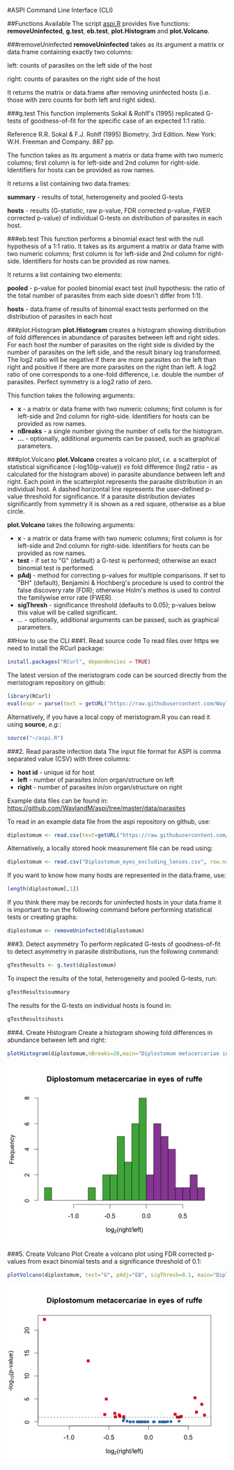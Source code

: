 #ASPI Command Line Interface (CLI)

##Functions Available
The script [aspi.R](https://github.com/WaylandM/aspi/blob/master/cli/aspi.R) provides five functions: **removeUninfected**, **g.test**, **eb.test**, **plot.Histogram** and **plot.Volcano**.


###removeUninfected
**removeUninfected** takes as its argument a matrix or data.frame containing exactly two columns: 

left: counts of parasites on the left side of the host

right: counts of parasites on the right side of the host

It returns the matrix or data.frame after removing uninfected hosts (i.e. those with zero counts for both left and right sides).

###g.test
This function implements Sokal & Rohlf's (1995) replicated G-tests of goodness-of-fit for the specific case of an expected 1:1 ratio.

Reference R.R. Sokal & F.J. Rohlf (1995) Biometry. 3rd Edition. New York: W.H. Freeman and Company. 887 pp.

The function takes as its argument a matrix or data frame with two numeric columns; first column is for left-side and 2nd column for right-side. Identifiers for hosts can be provided as row names.

It returns a list containing two data.frames:

**summary** - results of total, heterogeneity and pooled G-tests

**hosts** - results (G-statistic, raw p-value, FDR corrected p-value, FWER corrected p-value) of individual G-tests on distribution of parasites in each host.

###eb.test
This function performs a binomial exact test with the null hypothesis of a 1:1 ratio. It takes as its argument a matrix or data frame with two numeric columns; first column is for left-side and 2nd column for right-side. Identifiers for hosts can be provided as row names.

It returns a list containing two elements:

**pooled** - p-value for pooled binomial exact test (null hypothesis: the ratio of the total number of parasites from each side doesn't differ from 1:1).

**hosts** - data.frame of results of binomial exact tests performed on the distribution of parasites in each host

###plot.Histogram
**plot.Histogram** creates a histogram showing distribution of fold differences in abundance of parasites between left and right sides. For each host the number of parasites on the right side is divided by the number of parasites on the left side, and the result binary log transformed. The log2 ratio will be negative if there are more parasites on the left than right and positive if there are more parasites on the right than left. A log2 ratio of one corresponds to a one-fold difference, i.e. double the number of parasites. Perfect symmetry is a log2 ratio of zero.

This function takes the following arguments:
* **x** - a matrix or data frame with two numeric columns; first column is for left-side and 2nd column for right-side. Identifiers for hosts can be provided as row names.
* **nBreaks** - a single number giving the number of cells for the histogram.
* **...** - optionally, additional arguments can be passed, such as graphical parameters.

###plot.Volcano
**plot.Volcano** creates a volcano plot, *i.e.* a scatterplot of statistical significance (-log10(p-value)) *vs* fold difference (log2 ratio - as calculated for the histogram above) in parasite abundance between left and right. Each point in the scatterplot represents the parasite distribution in an individual host. A dashed horizontal line represents the user-defined p-value threshold for significance. If a parasite distribution deviates significantly from symmetry it is shown as a red square, otherwise as a blue circle.

**plot.Volcano** takes the following arguments:
* **x** - a matrix or data frame with two numeric columns; first column is for left-side and 2nd column for right-side. Identifiers for hosts can be provided as row names.
* **test** - if set to "G" (default) a G-test is performed; otherwise an exact binomial test is performed.
* **pAdj** - method for correcting p-values for multiple comparisons. If set to "BH" (default), Benjamini & Hochberg's procedure is used to control the false discovery rate (FDR); otherwise Holm's methos is used to control the familywise error rate (FWER).
* **sigThresh** - significance threshold (defaults to 0.05); p-values below this value will be called significant.
* *...* - optionally, additional arguments can be passed, such as graphical parameters.

##How to use the CLI
###1. Read source code
To read files over https we need to install the RCurl package:
```r
install.packages("RCurl", dependencies = TRUE)
```
The latest version of the meristogram code can be sourced directly from the meristogram repository on github:
```r
library(RCurl)
eval(expr = parse(text = getURL("https://raw.githubusercontent.com/WaylandM/aspi/master/cli/aspi.R", ssl.verifypeer=FALSE) ))
```
Alternatively, if you have a local copy of meristogram.R you can read it using **source**, *e.g.*:
```r
source("~/aspi.R")
```

###2. Read parasite infection data
The input file format for ASPI is comma separated value (CSV) with three columns:
* **host id** - unique id for host
* **left** - number of parasites in/on organ/structure on left
* **right** - number of parasites in/on organ/structure on right

Example data files can be found in: https://github.com/WaylandM/aspi/tree/master/data/parasites

To read in an example data file from the aspi repository on github, use:
```r
diplostomum <- read.csv(text=getURL("https://raw.githubusercontent.com/WaylandM/aspi/master/data/parasites/Diplostomum_eyes_excluding_lenses.csv"), row.names=1)
```
Alternatively, a locally stored hook measurement file can be read using:
```r
diplostomum <- read.csv("Diplostomum_eyes_excluding_lenses.csv", row.names=1)
```

If you want to know how many hosts are represented in the data.frame, use:
```r
length(diplostomum[,1])
```

If you think there may be records for uninfected hosts in your data.frame it is important to run the following command before performing statistical tests or creating graphs:
```r
diplostomum <- removeUninfected(diplostomum)
```

###3. Detect asymmetry
To perform replicated G-tests of goodness-of-fit to detect asymmetry in parasite distributions, run the following command:
```r
gTestResults <- g.test(diplostomum)
```

To inspect the results of the total, heterogeneity and pooled G-tests, run:
```r
gTestResults$summary
```

The results for the G-tests on individual hosts is found in:
```r
gTestResults$hosts
```

###4. Create Histogram
Create a histogram showing fold differences in abundance between left and right:
```r
plotHistogram(diplostomum,nBreaks=20,main="Diplostomum metacercariae in eyes of ruffe")
```

<img src="https://raw.githubusercontent.com/WaylandM/aspi/master/images/histogram.png" width="550" alt="Histogram">


###5. Create Volcano Plot
Create a volcano plot using FDR corrected p-values from exact binomial tests and a significance threshold of 0.1:
```r
plotVolcano(diplostomum, test="G", pAdj="EB", sigThresh=0.1, main="Diplostomum metacercariae in eyes of ruffe")
```

<img src="https://raw.githubusercontent.com/WaylandM/aspi/master/images/volcano_plot.png" width="550" alt="Volcano Plot">

